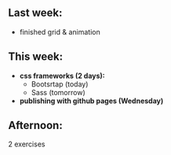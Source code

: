 ## Last week:

-  finished grid & animation

## This week:

- **css frameworks (2 days):**
  - Bootsrtap (today)
  - Sass (tomorrow)
- **publishing with github pages (Wednesday)**
  

## Afternoon:

2 exercises

